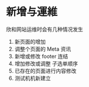 # 新增与運維

欣和网站运维时会有几种情况发生

1. 新页面的增加
2. 调整个页面的 Meta 资讯
3. 新增或修改 footer 连结
4. 增加修改或调整 子选单顺序
5. 已存在的页面进行内容修改
6. 测试机机新建立 